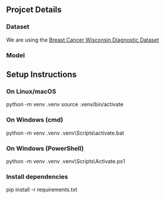 ## Projcet Details
### Dataset
We are using the [Breast Cancer Wisconsin Diagnostic Dataset](https://www.kaggle.com/datasets/utkarshx27/breast-cancer-wisconsin-diagnostic-dataset) 

### Model


## Setup Instructions

### On Linux/macOS
python -m venv .venv
source .venv/bin/activate

### On Windows (cmd)
python -m venv .venv
.venv\Scripts\activate.bat

### On Windows (PowerShell)
python -m venv .venv
.venv\Scripts\Activate.ps1

### Install dependencies
pip install -r requirements.txt


